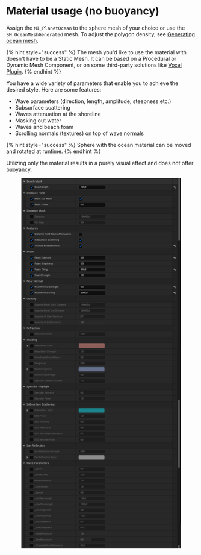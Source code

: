 # Material usage (no buoyancy)

Assign the `MI_PlanetOcean` to the sphere mesh of your choice or use the `SM_OceanMeshGenerated` mesh. To adjust the polygon density, see [Generating ocean mesh](using-with-static-mesh/generating-ocean-mesh.md).

{% hint style="success" %}
The mesh you'd like to use the material with doesn't have to be a Static Mesh. It can be based on a Procedural or Dynamic Mesh Component, or on some third-party solutions like [Voxel Plugin](voxel-plugin-integration.md).
{% endhint %}

You have a wide variety of parameters that enable you to achieve the desired style. Here are some features:

* Wave parameters (direction, length, amplitude, steepness etc.)
* Subsurface scattering
* Waves attenuation at the shoreline
* Masking out water
* Waves and beach foam
* Scrolling normals (textures) on top of wave normals

{% hint style="success" %}
Sphere with the ocean material can be moved and rotated at runtime.
{% endhint %}

Utilizing only the material results in a purely visual effect and does not offer [buoyancy](../buoyancy/).

<figure><img src="../../.gitbook/assets/mi.png" alt=""><figcaption></figcaption></figure>
